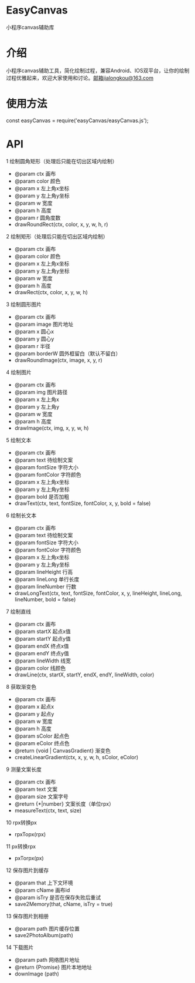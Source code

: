 # EasyCanvas
小程序canvas辅助库

# 介绍
小程序canvas辅助工具，简化绘制过程，兼容Android、IOS双平台，让你的绘制过程优雅起来，欢迎大家使用和讨论。邮箱jialongkou@163.com

# 使用方法
const easyCanvas = require('easyCanvas/easyCanvas.js');

# API
1 绘制圆角矩形（处理后只能在切出区域内绘制）
* @param ctx 画布
* @param color 颜色
* @param x 左上角x坐标
* @param y 左上角y坐标
* @param w 宽度
* @param h 高度
* @param r 圆角度数
* drawRoundRect(ctx, color, x, y, w, h, r)


 2 绘制矩形（处理后只能在切出区域内绘制）
 * @param ctx 画布
 * @param color 颜色
 * @param x 左上角x坐标
 * @param y 左上角y坐标
 * @param w 宽度
 * @param h 高度
 * drawRect(ctx, color, x, y, w, h)

 3 绘制圆形图片
 * @param ctx 画布
 * @param image 图片地址
 * @param x 圆心x
 * @param y 圆心y
 * @param r 半径
 * @param borderW 圆外框留白（默认不留白）
 * drawRoundImage(ctx, image, x, y, r)
 
 4 绘制图片
 * @param ctx 画布
 * @param img 图片路径
 * @param x 左上角x
 * @param y 左上角y
 * @param w 宽度
 * @param h 高度
 * drawImage(ctx, img, x, y, w, h)
 
 5 绘制文本
 * @param ctx 画布
 * @param text 待绘制文案
 * @param fontSize 字符大小
 * @param fontColor 字符颜色
 * @param x 左上角x坐标
 * @param y 左上角y坐标
 * @param bold 是否加粗
 * drawText(ctx, text, fontSize, fontColor, x, y, bold = false)

 6 绘制长文本
 * @param ctx 画布
 * @param text 待绘制文案
 * @param fontSize 字符大小
 * @param fontColor 字符颜色
 * @param x 左上角x坐标
 * @param y 左上角y坐标
 * @param lineHeight 行高
 * @param lineLong 单行长度
 * @param lineNumber 行数
 * drawLongText(ctx, text, fontSize, fontColor, x, y, lineHeight, lineLong, lineNumber, bold = false)
 

 7 绘制直线
 * @param ctx 画布
 * @param startX 起点x值
 * @param startY 起点y值
 * @param endX 终点x值
 * @param endY 终点y值
 * @param lineWidth 线宽
 * @param color 线颜色
 * drawLine(ctx, startX, startY, endX, endY, lineWidth, color)
 
 8 获取渐变色
 * @param ctx 画布
 * @param x 起点x
 * @param y 起点y
 * @param w 宽度
 * @param h 高度
 * @param sColor 起点色
 * @param eColor 终点色
 * @return {void | CanvasGradient} 渐变色
 * createLinearGradient(ctx, x, y, w, h, sColor, eColor)
 
 9 测量文案长度
 * @param ctx 画布
 * @param text 文案
 * @param size 文案字号
 * @return {*|number} 文案长度（单位rpx）
 * measureText(ctx, text, size)
 

 10 rpx转换px
 * rpxTopx(rpx)
 
 11 px转换rpx
 * pxTorpx(px)
 
 12 保存图片到缓存
 * @param that 上下文环境
 * @param cName 画布id
 * @param isTry 是否在保存失败后重试
 * save2Memory(that, cName, isTry = true)
 
 13 保存图片到相册
 * @param path 图片缓存位置
 * save2PhotoAlbum(path)

  14 下载图片
  * @param path 网络图片地址
  * @return {Promise<any>} 图片本地地址
  * downImage (path)
